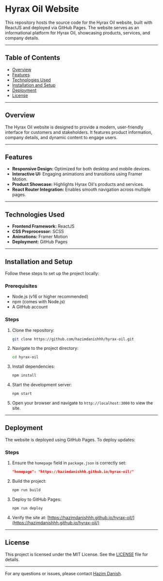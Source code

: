 # Hyrax Oil Website

This repository hosts the source code for the Hyrax Oil website, built with ReactJS and deployed via GitHub Pages. The website serves as an informational platform for Hyrax Oil, showcasing products, services, and company details.

---

## Table of Contents

- [Overview](#overview)
- [Features](#features)
- [Technologies Used](#technologies-used)
- [Installation and Setup](#installation-and-setup)
- [Deployment](#deployment)
- [License](#license)

---

## Overview

The Hyrax Oil website is designed to provide a modern, user-friendly interface for customers and stakeholders. It features product information, company details, and dynamic content to engage users.

---

## Features

- **Responsive Design:** Optimized for both desktop and mobile devices.
- **Interactive UI:** Engaging animations and transitions using Framer Motion.
- **Product Showcase:** Highlights Hyrax Oil's products and services.
- **React Router Integration:** Enables smooth navigation across multiple pages.

---

## Technologies Used

- **Frontend Framework:** ReactJS
- **CSS Preprocessor:** SCSS
- **Animations:** Framer Motion
- **Deployment:** GitHub Pages

---

## Installation and Setup

Follow these steps to set up the project locally:

### Prerequisites

- Node.js (v16 or higher recommended)
- npm (comes with Node.js)
- A GitHub account

### Steps

1. Clone the repository:

   ```bash
   git clone https://github.com/hazimdanishhh/hyrax-oil.git
   ```

2. Navigate to the project directory:

   ```bash
   cd hyrax-oil
   ```

3. Install dependencies:

   ```bash
   npm install
   ```

4. Start the development server:

   ```bash
   npm start
   ```

5. Open your browser and navigate to `http://localhost:3000` to view the site.

---

## Deployment

The website is deployed using GitHub Pages. To deploy updates:

### Steps

1. Ensure the `homepage` field in `package.json` is correctly set:

   ```json
   "homepage": "https://hazimdanishhh.github.io/hyrax-oil/"
   ```

2. Build the project:

   ```bash
   npm run build
   ```

3. Deploy to GitHub Pages:

   ```bash
   npm run deploy
   ```

4. Verify the site at: [https://hazimdanishhh.github.io/hyrax-oil/](https://hazimdanishhh.github.io/hyrax-oil/)

---

## License

This project is licensed under the MIT License. See the [LICENSE](LICENSE) file for details.

---

For any questions or issues, please contact [Hazim Danish](https://github.com/hazimdanishhh).
